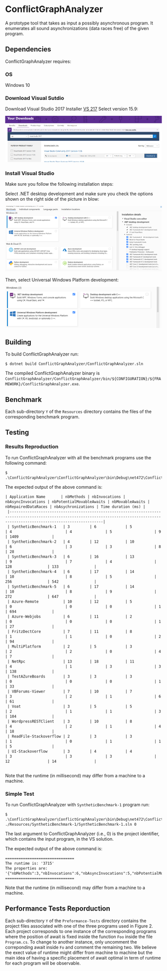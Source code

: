 # ConflictGraphAnalyzer

A prototype tool that takes as input a possibly asynchronous program. It enumerates all sound asynchronizations (data races free) of the given program. 

## Dependencies

ConflictGraphAnalyzer requires: 

### OS

Windows 10

### Download Visual Sutdio

Download Visual Studio 2017 Installer [VS 217](https://my.visualstudio.com/Downloads?q=visual%20studio%202017&wt.mc_id=o~msft~vscom~older-downloads) Select version 15.9:

![image](VS2017.PNG)

### Install Visual Studio

Make sure you follow the following installation steps: 

Select .NET desktop development and make sure you check the options shown on the right side of the picture in blow:

![image](options.PNG)

Then, select Universal Windows Platform development:

![image](options2.PNG)


## Building

To build ConflictGraphAnalyzer run:

```
$ dotnet build ConflictGraphAnalyzer/ConflictGraphAnalyzer.sln
```

The compiled ConflictGraphAnalyzer binary is
`ConflictGraphAnalyzer/ConflictGraphAnalyzer/bin/${CONFIGURATION}/${FRAMEWORK}/ConflictGraphAnalyzer.exe`.

## Benchmark 

Each sub-directory ```Y``` of the ```Resources``` directory contains the files of the corresponding benchmark program.

## Testing 

### Results Reproduction

To run ConflictGraphAnalyzer with all the benchmark programs use the following command: 

```
$ .\ConflictGraphAnalyzer\ConflictGraphAnalyzer\bin\Debug\net472\ConflictGraphAnalyzer.exe
```

The expected output of the above command is: 

```
| Application Name       | nbMethods | nbInvocations | nbAsyncInvocations | nbPotentialMovableAwaits | nbMovableAwaits | nbRepairedDataRaces | nbAsychronizations | Time duration (ms) |
 |--------------------------------------------------------------------------------------------------------------------------------------------------------------------------------------|
 | SyntheticBenchmark-1   | 3         | 6             | 5                  | 4                        | 4               | 5                   | 9                  | 1409               |
 | SyntheticBenchmark-2   | 4         | 12            | 10                 | 6                        | 3               | 3                   | 8                  | 28                 |
 | SyntheticBenchmark-3   | 6         | 16            | 13                 | 9                        | 7               | 4                   | 128                | 133                |
 | SyntheticBenchmark-4   | 6         | 17            | 14                 | 10                       | 8               | 5                   | 256                | 542                |
 | SyntheticBenchmark-5   | 6         | 17            | 14                 | 10                       | 8               | 9                   | 272                | 647                |
 | Azure-Remote           | 10        | 12            | 5                  | 0                        | 0               | 0                   | 1                  | 694                |
 | Azure-Webjobs          | 6         | 11            | 2                  | 0                        | 0               | 0                   | 1                  | 27                 |
 | FritzDectCore          | 7         | 11            | 8                  | 1                        | 1               | 0                   | 2                  | 94                 |
 | MultiPlatform          | 2         | 5             | 3                  | 2                        | 2               | 0                   | 4                  | 7                  |
 | NetRpc                 | 13        | 18            | 11                 | 4                        | 1               | 3                   | 3                  | 138                |
 | TestAZureBoards        | 3         | 3             | 3                  | 0                        | 0               | 0                   | 1                  | 33                 |
 | VBForums-Viewer        | 7         | 10            | 7                  | 3                        | 2               | 1                   | 6                  | 61                 |
 | Voat                   | 3         | 5             | 5                  | 2                        | 1               | 1                   | 3                  | 104                |
 | WordpressRESTClient    | 3         | 10            | 8                  | 4                        | 2               | 1                   | 4                  | 18                 |
 | ReadFile-Stackoverflow | 2         | 3             | 3                  | 1                        | 0               | 1                   | 1                  | 5                  |
 | UI-Stackoverflow       | 3         | 4             | 4                  | 3                        | 3               | 3                   | 12                 | 14                 |


```

Note that the runtime (in millisecond) may differ from a machine to a machine. 

### Simple Test

To run ConflictGraphAnalyzer with ```SyntheticBenchmark-1``` program run: 

```
$ .\ConflictGraphAnalyzer\ConflictGraphAnalyzer\bin\Debug\net472\ConflictGraphAnalyzer.exe ./Resources/SyntheticBenchmark-1/SyntheticBenchmark-1.sln 0
```

The last argument to ConflictGraphAnalyzer (i.e., 0) is the project identifier, which contains the input program, in the VS solution. 

The expected output of the above command is: 

```
===============================
The runtime is: '3715'
The properties are: '{"nbMethods":3,"nbInvocations":6,"nbAsyncInvocations":5,"nbPotentialMovableAwaits":4,"nbMovableAwaits":4,"nbRepairedDataRaces":5,"nbAsychronizations":9,"distanceAwaits":6}'
===============================
``` 

Note that the runtime (in millisecond) may differ from a machine to a machine. 


## Performance Tests Reporduction

Each sub-directory ```Y``` of the ```Preformance-Tests``` directory contains the project files associated with one of the three programs used in Figure 2.
Each project corresponds to one instance of the corresponding programs where the position of await is fixed inside the function ```Foo``` inside the file ```Program.cs```. To change to another instance, only uncomment the correponding await inside ```Fo``` and comment the remaining two. We believe the exect value of runtime might differ from machine to machine but the main idea of having a specific placement of await optimal in term of runtime for each program will be observable. 

